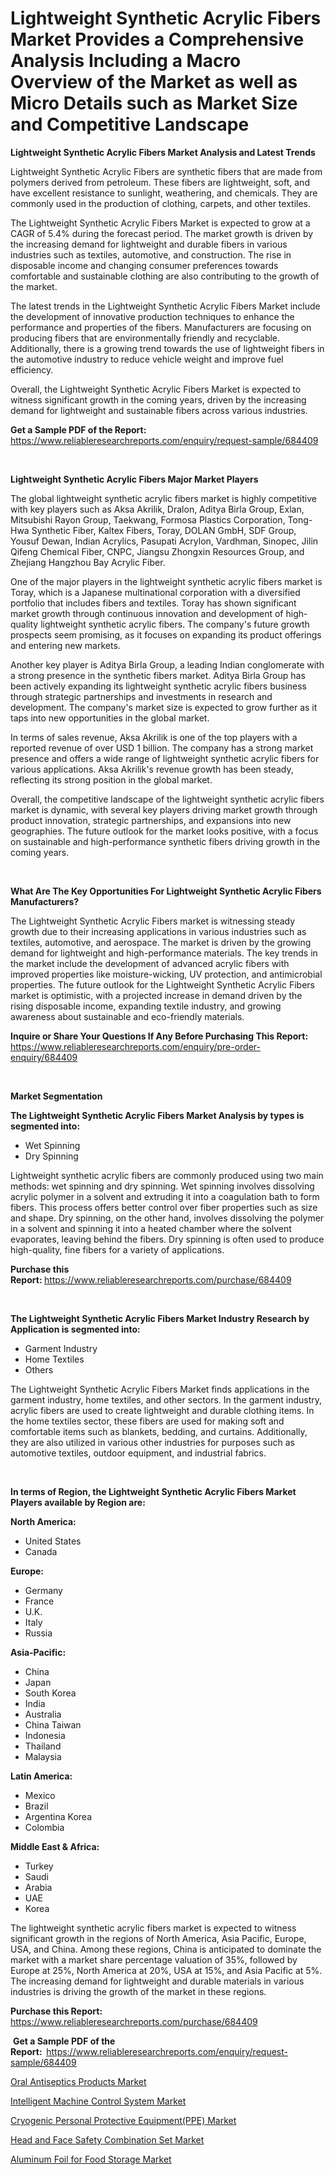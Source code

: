 <p><h1>Lightweight Synthetic Acrylic Fibers Market Provides a Comprehensive Analysis Including a Macro Overview of the Market as well as Micro Details such as Market Size and Competitive Landscape</h1></p><p><strong>Lightweight Synthetic Acrylic Fibers Market Analysis and Latest Trends</strong></p>
<p><p>Lightweight Synthetic Acrylic Fibers are synthetic fibers that are made from polymers derived from petroleum. These fibers are lightweight, soft, and have excellent resistance to sunlight, weathering, and chemicals. They are commonly used in the production of clothing, carpets, and other textiles.</p><p>The Lightweight Synthetic Acrylic Fibers Market is expected to grow at a CAGR of 5.4% during the forecast period. The market growth is driven by the increasing demand for lightweight and durable fibers in various industries such as textiles, automotive, and construction. The rise in disposable income and changing consumer preferences towards comfortable and sustainable clothing are also contributing to the growth of the market.</p><p>The latest trends in the Lightweight Synthetic Acrylic Fibers Market include the development of innovative production techniques to enhance the performance and properties of the fibers. Manufacturers are focusing on producing fibers that are environmentally friendly and recyclable. Additionally, there is a growing trend towards the use of lightweight fibers in the automotive industry to reduce vehicle weight and improve fuel efficiency.</p><p>Overall, the Lightweight Synthetic Acrylic Fibers Market is expected to witness significant growth in the coming years, driven by the increasing demand for lightweight and sustainable fibers across various industries.</p></p>
<p><strong>Get a Sample PDF of the Report:&nbsp;</strong> <a href="https://www.reliableresearchreports.com/enquiry/request-sample/684409">https://www.reliableresearchreports.com/enquiry/request-sample/684409</a></p>
<p>&nbsp;</p>
<p><strong>Lightweight Synthetic Acrylic Fibers Major Market Players</strong></p>
<p><p>The global lightweight synthetic acrylic fibers market is highly competitive with key players such as Aksa Akrilik, Dralon, Aditya Birla Group, Exlan, Mitsubishi Rayon Group, Taekwang, Formosa Plastics Corporation, Tong-Hwa Synthetic Fiber, Kaltex Fibers, Toray, DOLAN GmbH, SDF Group, Yousuf Dewan, Indian Acrylics, Pasupati Acrylon, Vardhman, Sinopec, Jilin Qifeng Chemical Fiber, CNPC, Jiangsu Zhongxin Resources Group, and Zhejiang Hangzhou Bay Acrylic Fiber.</p><p>One of the major players in the lightweight synthetic acrylic fibers market is Toray, which is a Japanese multinational corporation with a diversified portfolio that includes fibers and textiles. Toray has shown significant market growth through continuous innovation and development of high-quality lightweight synthetic acrylic fibers. The company's future growth prospects seem promising, as it focuses on expanding its product offerings and entering new markets.</p><p>Another key player is Aditya Birla Group, a leading Indian conglomerate with a strong presence in the synthetic fibers market. Aditya Birla Group has been actively expanding its lightweight synthetic acrylic fibers business through strategic partnerships and investments in research and development. The company's market size is expected to grow further as it taps into new opportunities in the global market.</p><p>In terms of sales revenue, Aksa Akrilik is one of the top players with a reported revenue of over USD 1 billion. The company has a strong market presence and offers a wide range of lightweight synthetic acrylic fibers for various applications. Aksa Akrilik's revenue growth has been steady, reflecting its strong position in the global market.</p><p>Overall, the competitive landscape of the lightweight synthetic acrylic fibers market is dynamic, with several key players driving market growth through product innovation, strategic partnerships, and expansions into new geographies. The future outlook for the market looks positive, with a focus on sustainable and high-performance synthetic fibers driving growth in the coming years.</p></p>
<p>&nbsp;</p>
<p><strong>What Are The Key Opportunities For Lightweight Synthetic Acrylic Fibers Manufacturers?</strong></p>
<p><p>The Lightweight Synthetic Acrylic Fibers market is witnessing steady growth due to their increasing applications in various industries such as textiles, automotive, and aerospace. The market is driven by the growing demand for lightweight and high-performance materials. The key trends in the market include the development of advanced acrylic fibers with improved properties like moisture-wicking, UV protection, and antimicrobial properties. The future outlook for the Lightweight Synthetic Acrylic Fibers market is optimistic, with a projected increase in demand driven by the rising disposable income, expanding textile industry, and growing awareness about sustainable and eco-friendly materials.</p></p>
<p><strong>Inquire or Share Your Questions If Any Before Purchasing This Report:</strong> <a href="https://www.reliableresearchreports.com/enquiry/pre-order-enquiry/684409">https://www.reliableresearchreports.com/enquiry/pre-order-enquiry/684409</a></p>
<p>&nbsp;</p>
<p><strong>Market Segmentation</strong></p>
<p><strong>The Lightweight Synthetic Acrylic Fibers Market Analysis by types is segmented into:</strong></p>
<p><ul><li>Wet Spinning</li><li>Dry Spinning</li></ul></p>
<p><p>Lightweight synthetic acrylic fibers are commonly produced using two main methods: wet spinning and dry spinning. Wet spinning involves dissolving acrylic polymer in a solvent and extruding it into a coagulation bath to form fibers. This process offers better control over fiber properties such as size and shape. Dry spinning, on the other hand, involves dissolving the polymer in a solvent and spinning it into a heated chamber where the solvent evaporates, leaving behind the fibers. Dry spinning is often used to produce high-quality, fine fibers for a variety of applications.</p></p>
<p><strong>Purchase this Report:&nbsp;</strong><a href="https://www.reliableresearchreports.com/purchase/684409">https://www.reliableresearchreports.com/purchase/684409</a></p>
<p>&nbsp;</p>
<p><strong>The Lightweight Synthetic Acrylic Fibers Market Industry Research by Application is segmented into:</strong></p>
<p><ul><li>Garment Industry</li><li>Home Textiles</li><li>Others</li></ul></p>
<p><p>The Lightweight Synthetic Acrylic Fibers Market finds applications in the garment industry, home textiles, and other sectors. In the garment industry, acrylic fibers are used to create lightweight and durable clothing items. In the home textiles sector, these fibers are used for making soft and comfortable items such as blankets, bedding, and curtains. Additionally, they are also utilized in various other industries for purposes such as automotive textiles, outdoor equipment, and industrial fabrics.</p></p>
<p>&nbsp;</p>
<p><strong>In terms of Region, the Lightweight Synthetic Acrylic Fibers Market Players available by Region are:</strong></p>
<p>
    <p> <strong> North America: </strong>
        <ul>
            <li>United States</li>
            <li>Canada</li>
        </ul>
        </p> 
    <p> <strong> Europe: </strong>
        <ul>
            <li>Germany</li>
            <li>France</li>
            <li>U.K.</li>
            <li>Italy</li>
            <li>Russia</li>
        </ul>
        </p> 
    <p> <strong> Asia-Pacific: </strong>
        <ul>
            <li>China</li>
            <li>Japan</li>
            <li>South Korea</li>
            <li>India</li>
            <li>Australia</li>
            <li>China Taiwan</li>
            <li>Indonesia</li>
            <li>Thailand</li>
            <li>Malaysia</li>
        </ul>
        </p> 
    <p> <strong> Latin America: </strong>
        <ul>
            <li>Mexico</li>
            <li>Brazil</li>
            <li>Argentina Korea</li>
            <li>Colombia</li>
        </ul>
        </p> 
    <p> <strong> Middle East & Africa: </strong>
        <ul>
            <li>Turkey</li>
            <li>Saudi</li>
            <li>Arabia</li>
            <li>UAE</li>
            <li>Korea</li>
        </ul>
    </p>
    </p>
<p><p>The lightweight synthetic acrylic fibers market is expected to witness significant growth in the regions of North America, Asia Pacific, Europe, USA, and China. Among these regions, China is anticipated to dominate the market with a market share percentage valuation of 35%, followed by Europe at 25%, North America at 20%, USA at 15%, and Asia Pacific at 5%. The increasing demand for lightweight and durable materials in various industries is driving the growth of the market in these regions.</p></p>
<p><strong>Purchase this Report: </strong><a href="https://www.reliableresearchreports.com/purchase/684409">https://www.reliableresearchreports.com/purchase/684409</a></p>
<p>&nbsp;<strong>Get a Sample PDF of the Report:&nbsp;&nbsp;</strong><a href="https://www.reliableresearchreports.com/enquiry/request-sample/684409">https://www.reliableresearchreports.com/enquiry/request-sample/684409</a></p>
<p><strong></strong></p>
<p><p><a href="https://view.publitas.com/reportprime-1/oral-antiseptics-products-market-challenges-opportunities-and-growth-drivers-and-major-market-players-forecasted-for-period-from-2024-2031/">Oral Antiseptics Products Market</a></p><p><a href="https://meowing-lemming-dd3.notion.site/Intelligent-Machine-Control-System-Market-Size-Furnishes-Valuable-Information-Encompassing-Market-Sh-4b1c5e56169c484e81125b37bb59cd96">Intelligent Machine Control System Market</a></p><p><a href="https://cute-banjo-8ca.notion.site/Cryogenic-Personal-Protective-Equipment-PPE-Market-Share-Market-New-Trends-Analysis-Report-By-Typ-bc1c6464da304b40b9e0909807bfea3f">Cryogenic Personal Protective Equipment(PPE) Market</a></p><p><a href="https://view.publitas.com/reportprime-1/global-head-and-face-safety-combination-set-market-by-types-applications-and-major-players-with-regional-growth-rate-analysis-and-development-situation-from-2024-to-2031/">Head and Face Safety Combination Set Market</a></p><p><a href="https://shimmer-gardenia-37a.notion.site/Aluminum-Foil-for-Food-Storage-Market-Offer-Valuable-Insights-into-Market-Size-Market-Share-Market-8ab034dee25946e0b5c22824ba5c8cfa">Aluminum Foil for Food Storage Market</a></p></p>
